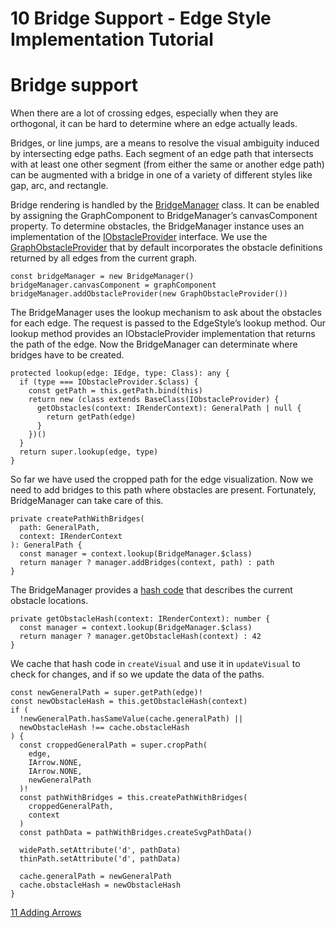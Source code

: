 <!--
 //////////////////////////////////////////////////////////////////////////////
 // @license
 // This file is part of yFiles for HTML 2.6.
 // Use is subject to license terms.
 //
 // Copyright (c) 2000-2023 by yWorks GmbH, Vor dem Kreuzberg 28,
 // 72070 Tuebingen, Germany. All rights reserved.
 //
 //////////////////////////////////////////////////////////////////////////////
-->
# 10 Bridge Support - Edge Style Implementation Tutorial

# Bridge support

When there are a lot of crossing edges, especially when they are orthogonal, it can be hard to determine where an edge actually leads.

Bridges, or line jumps, are a means to resolve the visual ambiguity induced by intersecting edge paths. Each segment of an edge path that intersects with at least one other segment (from either the same or another edge path) can be augmented with a bridge in one of a variety of different styles like gap, arc, and rectangle.

Bridge rendering is handled by the [BridgeManager](https://docs.yworks.com/yfileshtml/#/api/BridgeManager) class. It can be enabled by assigning the GraphComponent to BridgeManager’s canvasComponent property. To determine obstacles, the BridgeManager instance uses an implementation of the [IObstacleProvider](https://docs.yworks.com/yfileshtml/#/api/IObstacleProvider) interface. We use the [GraphObstacleProvider](https://docs.yworks.com/yfileshtml/#/api/GraphObstacleProvider) that by default incorporates the obstacle definitions returned by all edges from the current graph.

```
const bridgeManager = new BridgeManager()
bridgeManager.canvasComponent = graphComponent
bridgeManager.addObstacleProvider(new GraphObstacleProvider())
```

The BridgeManager uses the lookup mechanism to ask about the obstacles for each edge. The request is passed to the EdgeStyle’s lookup method. Our lookup method provides an IObstacleProvider implementation that returns the path of the edge. Now the BridgeManager can determinate where bridges have to be created.

```
protected lookup(edge: IEdge, type: Class): any {
  if (type === IObstacleProvider.$class) {
    const getPath = this.getPath.bind(this)
    return new (class extends BaseClass(IObstacleProvider) {
      getObstacles(context: IRenderContext): GeneralPath | null {
        return getPath(edge)
      }
    })()
  }
  return super.lookup(edge, type)
}
```

So far we have used the cropped path for the edge visualization. Now we need to add bridges to this path where obstacles are present. Fortunately, BridgeManager can take care of this.

```
private createPathWithBridges(
  path: GeneralPath,
  context: IRenderContext
): GeneralPath {
  const manager = context.lookup(BridgeManager.$class)
  return manager ? manager.addBridges(context, path) : path
}
```

The BridgeManager provides a [hash code](https://docs.yworks.com/yfileshtml/#/api/BridgeManager#BridgeManager-method-getObstacleHash) that describes the current obstacle locations.

```
private getObstacleHash(context: IRenderContext): number {
  const manager = context.lookup(BridgeManager.$class)
  return manager ? manager.getObstacleHash(context) : 42
}
```

We cache that hash code in `createVisual` and use it in `updateVisual` to check for changes, and if so we update the data of the paths.

```
const newGeneralPath = super.getPath(edge)!
const newObstacleHash = this.getObstacleHash(context)
if (
  !newGeneralPath.hasSameValue(cache.generalPath) ||
  newObstacleHash !== cache.obstacleHash
) {
  const croppedGeneralPath = super.cropPath(
    edge,
    IArrow.NONE,
    IArrow.NONE,
    newGeneralPath
  )!
  const pathWithBridges = this.createPathWithBridges(
    croppedGeneralPath,
    context
  )
  const pathData = pathWithBridges.createSvgPathData()

  widePath.setAttribute('d', pathData)
  thinPath.setAttribute('d', pathData)

  cache.generalPath = newGeneralPath
  cache.obstacleHash = newObstacleHash
}
```

[11 Adding Arrows](../../tutorial-style-implementation-edge/11-adding-arrows/index.html)
